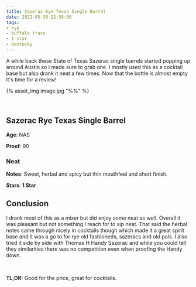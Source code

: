 ```yaml
---
title: Sazerac Rye Texas Single Barrel
date: 2022-05-30 22:58:56
tags:
- rye
- buffalo trace
- 1 star
- kentucky
---
```


A while back these State of Texas Sazerac single barrels started popping up around Austin so I made sure to grab one. I mostly used this as a cocktail base but also drank it neat a few times. Now that the bottle is almost empty it's time for a review!

{% asset_img image.jpg "%%" %}

&nbsp;

## Sazerac Rye Texas Single Barrel

**Age**: NAS

**Proof**: 90

### Neat

**Notes**: Sweet, herbal and spicy but thin mouthfeel and short finish.

**Stars**: **1 Star** 

## Conclusion

I drank most of this as a mixer but did enjoy some neat as well. Overall it was pleasant but not something I reach for to sip neat. That said the herbal notes came through nicely in cocktails though which made it a great spirit base and it was a go to for rye old fashioneds, sazeracs and old pals. I also tried it side by side with Thomas H Handy Sazerac and while you could tell they similarities there was no competition even when proofing the Handy down.

&nbsp;

**TL;DR:** Good for the price, great for cocktails.

